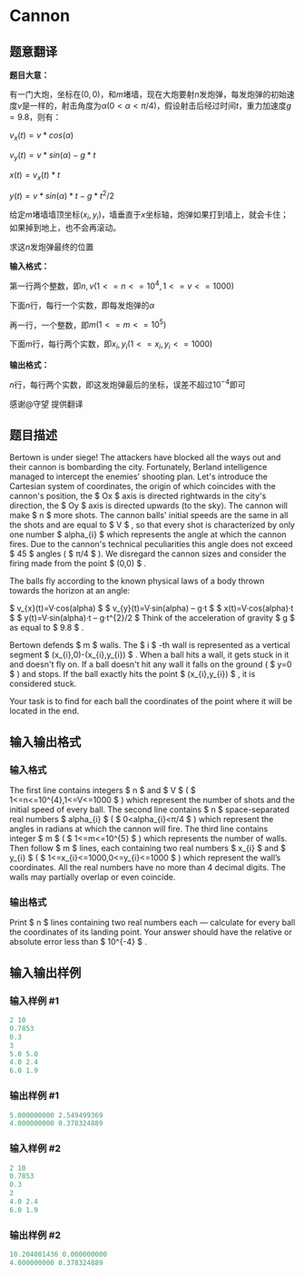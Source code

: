 # Cannon

## 题意翻译

**题目大意：**

有一门大炮，坐标在$(0,0)$，和$m$堵墙，现在大炮要射$n$发炮弹，每发炮弹的初始速度$v$是一样的，射击角度为$α(0<α<π/4)$，假设射击后经过时间$t$，重力加速度$g=9.8$，则有：

$v_x(t)=v*cos(α)$

$v_y(t)=v*sin(α)-g*t$

$x(t)=v_x(t)*t$

$y(t)=v*sin(α)*t-g*t^2/2$

给定$m$堵墙墙顶坐标$(x_i,y_i)$，墙垂直于$x$坐标轴，炮弹如果打到墙上，就会卡住；如果掉到地上，也不会再滚动。

求这$n$发炮弹最终的位置

**输入格式：**

第一行两个整数，即$n,v(1<=n<=10^4,1<=v<=1000)$

下面$n$行，每行一个实数，即每发炮弹的$α$

再一行，一个整数，即$m(1<=m<=10^5)$

下面$m$行，每行两个实数，即$x_i,y_i(1<=x_i,y_i<=1000)$

**输出格式：**

$n$行，每行两个实数，即这发炮弹最后的坐标，误差不超过$10^{-4}$即可

感谢@守望 提供翻译

## 题目描述

Bertown is under siege! The attackers have blocked all the ways out and their cannon is bombarding the city. Fortunately, Berland intelligence managed to intercept the enemies' shooting plan. Let's introduce the Cartesian system of coordinates, the origin of which coincides with the cannon's position, the $ Ox $ axis is directed rightwards in the city's direction, the $ Oy $ axis is directed upwards (to the sky). The cannon will make $ n $ more shots. The cannon balls' initial speeds are the same in all the shots and are equal to $ V $ , so that every shot is characterized by only one number $ alpha_{i} $ which represents the angle at which the cannon fires. Due to the cannon's technical peculiarities this angle does not exceed $ 45 $ angles ( $ π/4 $ ). We disregard the cannon sizes and consider the firing made from the point $ (0,0) $ .

The balls fly according to the known physical laws of a body thrown towards the horizon at an angle:

$ v_{x}(t)=V·cos(alpha) $ $ v_{y}(t)=V·sin(alpha) – g·t $ $ x(t)=V·cos(alpha)·t $ $ y(t)=V·sin(alpha)·t – g·t^{2}/2 $ Think of the acceleration of gravity $ g $ as equal to $ 9.8 $ .

Bertown defends $ m $ walls. The $ i $ -th wall is represented as a vertical segment $ (x_{i},0)-(x_{i},y_{i}) $ . When a ball hits a wall, it gets stuck in it and doesn't fly on. If a ball doesn't hit any wall it falls on the ground ( $ y=0 $ ) and stops. If the ball exactly hits the point $ (x_{i},y_{i}) $ , it is considered stuck.

Your task is to find for each ball the coordinates of the point where it will be located in the end.

## 输入输出格式

### 输入格式

The first line contains integers $ n $ and $ V $ ( $ 1<=n<=10^{4},1<=V<=1000 $ ) which represent the number of shots and the initial speed of every ball. The second line contains $ n $ space-separated real numbers $ alpha_{i} $ ( $ 0&lt;alpha_{i}&lt;π/4 $ ) which represent the angles in radians at which the cannon will fire. The third line contains integer $ m $ ( $ 1<=m<=10^{5} $ ) which represents the number of walls. Then follow $ m $ lines, each containing two real numbers $ x_{i} $ and $ y_{i} $ ( $ 1<=x_{i}<=1000,0<=y_{i}<=1000 $ ) which represent the wall’s coordinates. All the real numbers have no more than 4 decimal digits. The walls may partially overlap or even coincide.

### 输出格式

Print $ n $ lines containing two real numbers each — calculate for every ball the coordinates of its landing point. Your answer should have the relative or absolute error less than $ 10^{-4} $ .

## 输入输出样例

### 输入样例 #1

```cpp
2 10
0.7853
0.3
3
5.0 5.0
4.0 2.4
6.0 1.9

```
### 输出样例 #1

```cpp
5.000000000 2.549499369
4.000000000 0.378324889

```
### 输入样例 #2

```cpp
2 10
0.7853
0.3
2
4.0 2.4
6.0 1.9

```
### 输出样例 #2

```cpp
10.204081436 0.000000000
4.000000000 0.378324889

```
